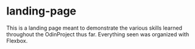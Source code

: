 # landing-page

This is a landing page meant to demonstrate the various skills learned throughout the OdinProject thus far. Everything seen was organized with Flexbox.